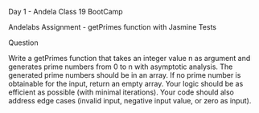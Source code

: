 Day 1 - Andela Class 19 BootCamp

Andelabs Assignment - getPrimes function with Jasmine Tests

Question

Write a getPrimes function that takes an integer value n as argument and generates prime numbers from 0 to n with asymptotic analysis.
The generated prime numbers should be in an array.
If no prime number is obtainable for the input, return an empty array.
Your logic should be as efficient as possible (with minimal iterations).
Your code should also address edge cases (invalid input, negative input value, or zero as input).
